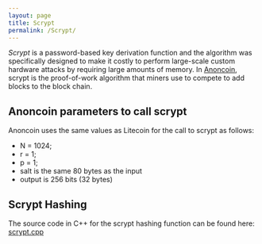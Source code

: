 ```yaml
---
layout: page
title: Scrypt
permalink: /Scrypt/
---
```


*Scrypt* is a password-based key derivation function and the algorithm was specifically designed to make it costly to perform large-scale custom hardware attacks by requiring large amounts of memory. In [Anoncoin](/About_Anoncoin), scrypt is the proof-of-work algorithm that miners use to compete to add blocks to the block chain.

Anoncoin parameters to call scrypt
----------------------------------

Anoncoin uses the same values as Litecoin for the call to scrypt as follows:

-   N = 1024;
-   r = 1;
-   p = 1;
-   salt is the same 80 bytes as the input
-   output is 256 bits (32 bytes)

Scrypt Hashing
--------------

The source code in C++ for the scrypt hashing function can be found here: [scrypt.cpp](https://github.com/Anoncoin/anoncoin/blob/master/src/scrypt.cpp)
